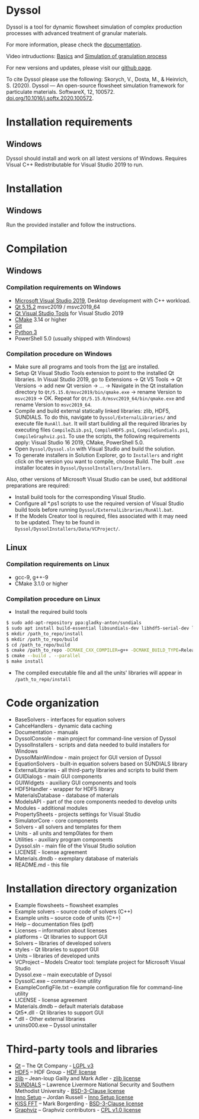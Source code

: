 # Dyssol
Dyssol is a tool for dynamic flowsheet simulation of complex production processes with advanced treatment of granular materials.

For more information, please check the [documentation](https://flowsheetsimulation.github.io/Dyssol-open). 

Video intruductions: [Basics](https://youtu.be/IHzr0NVYW6M) and [Simulation of granulation process](https://youtu.be/ni54JwvCVDc)

For new versions and updates, please visit our [github page](https://github.com/FlowsheetSimulation/Dyssol-open/releases).

To cite Dyssol please use the following: 
Skorych, V., Dosta, M., & Heinrich, S. (2020). Dyssol — An open-source flowsheet simulation framework for particulate materials. SoftwareX, 12, 100572. [doi.org/10.1016/j.softx.2020.100572](https://doi.org/10.1016/j.softx.2020.100572).

# Installation requirements 
## Windows
Dyssol should install and work on all latest versions of Windows.
Requires Visual C++ Redistributable for Visual Studio 2019 to run.

# Installation
## Windows
Run the provided installer and follow the instructions.

# Compilation
## Windows
### Compilation requirements on Windows
- [Microsoft Visual Studio 2019](https://visualstudio.microsoft.com/thank-you-downloading-visual-studio/?sku=Community&rel=16), Desktop development with C++ workload.
- [Qt 5.15.2](https://www.qt.io/download-qt-installer) msvc2019 / msvc2019_64
- [Qt Visual Studio Tools](https://marketplace.visualstudio.com/items?itemName=TheQtCompany.QtVisualStudioTools2019) for Visual Studio 2019
- [CMake](https://cmake.org/download/) 3.14 or higher
- [Git](https://git-scm.com/downloads)
- [Python 3](https://www.python.org/downloads/)
- PowerShell 5.0 (usually shipped with Windows)

### Compilation procedure on Windows
- Make sure all programs and tools from the [list](#Compilation-requirements) are installed.
- Setup Qt Visual Studio Tools extension to point to the installed Qt libraries. In Visual Studio 2019, go to Extensions → Qt VS Tools → Qt Versions → add new Qt version → ... → Navigate in the Qt installation directory to `Qt/5.15.0/msvc2019/bin/qmake.exe` → rename Version to `msvc2019` → OK. Repeat for `Qt/5.15.0/msvc2019_64/bin/qmake.exe` and rename Version to `msvc2019_64`.
- Compile and build external statically linked libraries: zlib, HDF5, SUNDIALS. To do this, navigate to `Dyssol/ExternalLibraries/` and execute file `RunAll.bat`. It will start building all the required libraries by executing files `CompileZLib.ps1`, `CompileHDF5.ps1`, `CompileSundials.ps1`, `CompileGraphviz.ps1`. To use the scripts, the following requirements apply: Visual Studio 16 2019, CMake, PowerShell 5.0.
- Open `Dyssol/Dyssol.sln` with Visual Studio and build the solution.
- To generate installers in Solution Explorer, go to `Installers` and right click on the version you want to compile, choose Build. The built `.exe` installer locates in `Dyssol/DyssolInstallers/Installers`.

Also, other versions of Microsoft Visual Studio can be used, but additional preparations are required:
- Install build tools for the corresponding Visual Studio.
- Configure all *.ps1 scripts to use the required version of Visual Studio build tools before running `Dyssol/ExternalLibraries/RunAll.bat`.
- If the Models Creator tool is required, files associated with it may need to be updated. They to be found in `Dyssol/DyssolInstallers/Data/VCProject/`.

## Linux
### Compilation requirements on Linux
- gcc-9, g++-9
- CMake 3.1.0 or higher

### Compilation procedure on Linux
- Install the required build tools 
```sh
$ sudo add-apt-repository ppa:gladky-anton/sundials
$ sudo apt install build-essential libsundials-dev libhdf5-serial-dev libqt5opengl5-dev libgraphviz-dev
$ mkdir /path_to_repo/install
$ mkdir /path_to_repo/build
$ cd /path_to_repo/build
$ cmake /path_to_repo -DCMAKE_CXX_COMPILER=g++ -DCMAKE_BUILD_TYPE=Release -DCMAKE_INSTALL_PREFIX=/path_to_repo/install
$ cmake --build . --parallel
$ make install
```
- The compiled executable file and all the units' libraries will appear in `/path_to_repo/install`

# Code organization
- BaseSolvers - interfaces for equation solvers
- CahceHandlers - dynamic data caching
- Documentation - manuals
- DyssolConsole - main project for command-line version of Dyssol
- DyssolInstallers - scripts and data needed to build installers for Windows
- DyssolMainWindow - main project for GUI version of Dyssol
- EquationSolvers - built-in equation solvers based on SUNDIALS library
- ExternalLibraries - all third-party libraries and scripts to build them
- GUIDialogs - main GUI components
- GUIWidgets - auxiliary GUI components and tools
- HDF5Handler - wrapper for HDF5 library
- MaterialsDatabase - database of materials
- ModelsAPI - part of the core components needed to develop units
- Modules - additional modules
- PropertySheets - projects settings for Visual Studio
- SimulatorCore - core components
- Solvers - all solvers and templates for them
- Units - all units and temp0lates for them
- Utilities - auxiliary program components
- Dyssol.sln - main file of the Visual Studio solution
- LICENSE - license agreement
- Materials.dmdb - exemplary database of materials 
- README.md - this file

# Installation directory organization 
- Example flowsheets – flowsheet examples 
- Example solvers – source code of solvers (C++)
- Example units – source code of units (C++)
- Help – documentation files (pdf)
- Licenses – information about licenses 
- platforms - Qt libraries to support GUI
- Solvers – libraries of developed solvers
- styles - Qt libraries to support GUI
- Units – libraries of developed units
- VCProject – Models Creator tool: template project for Microsoft Visual Studio 
- Dyssol.exe – main executable of Dyssol
- DyssolC.exe – command-line utility
- ExampleConfigFile.txt – example configuration file for command-line utility
- LICENSE - license agreement
- Materials.dmdb – default materials database
- Qt5*.dll - Qt libraries to support GUI
- *.dll - Other external libraries
- unins000.exe – Dyssol uninstaller

# Third-party tools and libraries
- [Qt](https://www.qt.io/) – The Qt Company - [LGPL v3](https://doc.qt.io/qt-5/lgpl.html)
- [HDF5](https://www.hdfgroup.org/downloads/hdf5/) – HDF Group - [HDF license](https://support.hdfgroup.org/ftp/HDF5/releases/COPYING)
- [zlib](https://www.zlib.net/) – Jean-loup Gailly and Mark Adler - [zlib license](https://www.zlib.net/zlib_license.html)
- [SUNDIALS](https://computing.llnl.gov/projects/sundials/) – Lawrence Livermore National Security and Southern Methodist University - [BSD-3-Clause license](https://computing.llnl.gov/projects/sundials/license)
- [Inno Setup](https://jrsoftware.org/isinfo.php) – Jordan Russell - [Inno Setup license](http://www.jrsoftware.org/files/is/license.txt)
- [KISS FFT](https://github.com/mborgerding/kissfft) – Mark Borgerding - [BSD-3-Clause license](https://github.com/mborgerding/kissfft/blob/master/COPYING)
- [Graphviz](https://graphviz.org/) – Graphviz contributors - [CPL v1.0 license](https://graphviz.org/license/)
